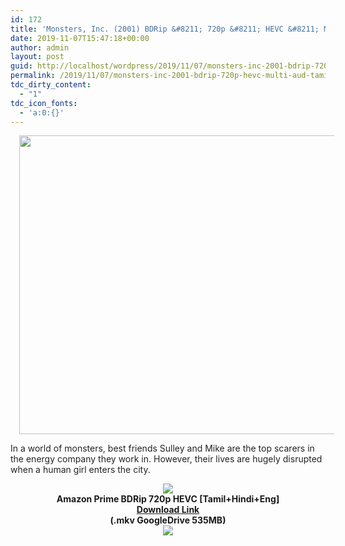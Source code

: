 ```yaml
---
id: 172
title: 'Monsters, Inc. (2001) BDRip &#8211; 720p &#8211; HEVC &#8211; Multi Aud [Tamil + Hindi + English] &#8211; x264 &#8211; 500MB'
date: 2019-11-07T15:47:18+00:00
author: admin
layout: post
guid: http://localhost/wordpress/2019/11/07/monsters-inc-2001-bdrip-720p-hevc-multi-aud-tamil-hindi-english-x264-500mb/
permalink: /2019/11/07/monsters-inc-2001-bdrip-720p-hevc-multi-aud-tamil-hindi-english-x264-500mb/
tdc_dirty_content:
  - "1"
tdc_icon_fonts:
  - 'a:0:{}'
---
```

<div dir="ltr" style="text-align: left;" trbidi="on">
  <div class="separator" style="clear: both; text-align: center;">
    <a href="https://1.bp.blogspot.com/-VMv7hsr9UtM/XPZ_z0_f-VI/AAAAAAAAAiE/3CQcKsOkvqsxbR4UzgJcDHGyMfvKcfS1gCLcBGAs/s1600/920x920.jpg" imageanchor="1" style="margin-left: 1em; margin-right: 1em;"><img loading="lazy" border="0" data-original-height="689" data-original-width="920" height="478" src="https://1.bp.blogspot.com/-VMv7hsr9UtM/XPZ_z0_f-VI/AAAAAAAAAiE/3CQcKsOkvqsxbR4UzgJcDHGyMfvKcfS1gCLcBGAs/s640/920x920.jpg" width="640" /></a>
  </div>
  
  <p>
    <span style="background-color: white; color: #222222; font-family: "arial" , sans-serif; font-size: x-small; line-height: 20.020000457763672px;">In a world of monsters, best friends Sulley and Mike are the top scarers in the energy company they work in. However, their lives are hugely disrupted when a human girl enters the city.</span>
  </p>
  
  <div class="separator" style="clear: both; text-align: center;">
    <a href="https://1.bp.blogspot.com/-fai1ZuUwnbA/XIjy2aT4irI/AAAAAAAAANw/WFW0YRK47_8GLAt3pPBSzBk0GJA6Mk5fgCPcBGAYYCw/s1600/torrborder.gif" imageanchor="1" style="margin-left: 1em; margin-right: 1em;"><img border="0" data-original-height="3" data-original-width="500" src="https://1.bp.blogspot.com/-fai1ZuUwnbA/XIjy2aT4irI/AAAAAAAAANw/WFW0YRK47_8GLAt3pPBSzBk0GJA6Mk5fgCPcBGAYYCw/s1600/torrborder.gif" /></a>
  </div>
  
  <div class="separator" style="clear: both; text-align: center;">
    <span style="font-family: "arial" , "helvetica" , sans-serif; font-size: large;"><b>Amazon Prime BDRip 720p HEVC [Tamil+Hindi+Eng]</b></span>
  </div>
  
  <div class="separator" style="clear: both; text-align: center;">
    <span style="font-family: "arial" , "helvetica" , sans-serif; font-size: large;"><b><a href="https://drive.google.com/open?id=1VRfXp_sM5ObWuvq1KoxNnKE-VVs9A_Hu">Download Link</a></b></span>
  </div>
  
  <div class="separator" style="clear: both; text-align: center;">
    <span style="font-family: "arial" , "helvetica" , sans-serif; font-size: large;"><b>(.mkv GoogleDrive 535MB)</b></span>
  </div>
  
  <div class="separator" style="clear: both; text-align: center;">
    <a href="https://1.bp.blogspot.com/-fai1ZuUwnbA/XIjy2aT4irI/AAAAAAAAANw/WFW0YRK47_8GLAt3pPBSzBk0GJA6Mk5fgCPcBGAYYCw/s1600/torrborder.gif" imageanchor="1" style="margin-left: 1em; margin-right: 1em;"><img border="0" data-original-height="3" data-original-width="500" src="https://1.bp.blogspot.com/-fai1ZuUwnbA/XIjy2aT4irI/AAAAAAAAANw/WFW0YRK47_8GLAt3pPBSzBk0GJA6Mk5fgCPcBGAYYCw/s1600/torrborder.gif" /></a>
  </div>
  
  <div style="text-align: center;">
    <span style="background-color: white; color: #222222; font-family: "arial" , sans-serif; font-size: x-small; line-height: 20.020000457763672px;"><br /></span>
  </div>
</div>